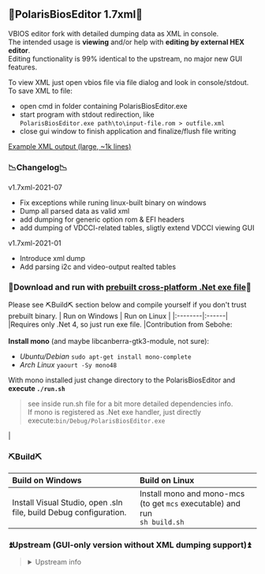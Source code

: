 ## 🧾PolarisBiosEditor 1.7xml🧾
VBIOS editor fork with detailed dumping data as XML in console.<br>
The intended usage is **viewing** and/or help with **editing by external HEX editor**.<br>
Editing functionality is 99% identical to the upstream, no major new GUI features.

To view XML just open vbios file via file dialog and look in console/stdout.
To save XML to file:
* open cmd in folder containing PolarisBiosEditor.exe
* start program with stdout redirection, like<br>
`PolarisBiosEditor.exe path\to\input-file.rom > outfile.xml`
* close gui window to finish application and finalize/flush file writing

[Example XML output (large, ~1k lines)](./output-example.xml)

### 📉Changelog📉
v1.7xml-2021-07
 * Fix exceptions while runing linux-built binary on windows
 * Dump all parsed data as valid xml
 * add dumping for generic option rom & EFI headers
 * add dumping of VDCCI-related tables, sligtly extend VDCCI viewing GUI

v1.7xml-2021-01
 * Introduce xml dump
 * Add parsing i2c and video-output realted tables

### 📎Download and run with [prebuilt cross-platform .Net exe file](./bin/Debug/PolarisBiosEditor.exe)📎
Please see ⛏️Build⛏️ section below and compile yourself if you don't trust prebuilt binary.
| Run on Windows | Run on Linux |
|:--------|:------|
|Requires only .Net 4, so just run exe file. |Contribution from Sebohe:<br><br>**Install mono** (and maybe libcanberra-gtk3-module, not sure):<br><ul><li> _Ubuntu/Debian_ `sudo apt-get install mono-complete`<br><li>_Arch Linux_ `yaourt -Sy mono48`</ul>With mono installed just change directory to the PolarisBiosEditor and<br>**execute `./run.sh`**<br><blockquote>see inside run.sh file for a bit more detailed dependencies info.<br>If mono is registered as .Net exe handler, just directly execute:`bin/Debug/PolarisBiosEditor.exe`</blockquote>|

### ⛏️Build⛏️
| Build on Windows | Build on Linux |
|:--------|:------|
| Install Visual Studio, open .sln file, build Debug configuration.      | Install mono and mono-mcs (to get `mcs` executable) and run<br>`sh build.sh` |


### ⏫Upstream (GUI-only version without XML dumping support)⏫
> <details>
>    <summary>Upstream info</summary>
> https://github.com/vvaske/PolarisBiosEditor
> 
> BTC donation address: 181dtEjhFWWxvHDmx2R3N41rnRPedSEUf5
> 
> one click timing feature should be used with care, it maybe not stable for you
> </details>
